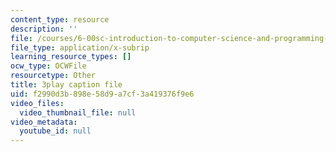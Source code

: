 ```yaml
---
content_type: resource
description: ''
file: /courses/6-00sc-introduction-to-computer-science-and-programming-spring-2011/f2990d3b898e58d9a7cf3a419376f9e6_SLvTCHhu5SE.vtt
file_type: application/x-subrip
learning_resource_types: []
ocw_type: OCWFile
resourcetype: Other
title: 3play caption file
uid: f2990d3b-898e-58d9-a7cf-3a419376f9e6
video_files:
  video_thumbnail_file: null
video_metadata:
  youtube_id: null
---
```

